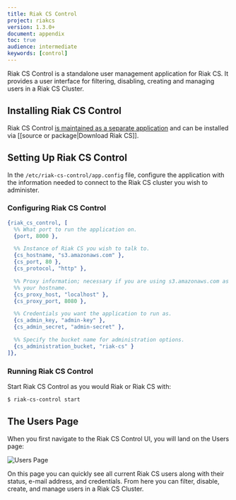 ```yaml
---
title: Riak CS Control
project: riakcs
version: 1.3.0+
document: appendix
toc: true
audience: intermediate
keywords: [control]
---
```


Riak CS Control is a standalone user management application for Riak CS. It
provides a user interface for filtering, disabling, creating and managing users in a Riak CS Cluster.

## Installing Riak CS Control

Riak CS Control [is maintained as a separate application](https://github.com/basho/riak_cs_control) and can be installed via [[source or package|Download Riak CS]].

## Setting Up Riak CS Control

In the `/etc/riak-cs-control/app.config` file, configure the application with
the information needed to connect to the Riak CS cluster you wish to administer.

### Configuring Riak CS Control

``` erlang
{riak_cs_control, [
  %% What port to run the application on.
  {port, 8000 },

  %% Instance of Riak CS you wish to talk to.
  {cs_hostname, "s3.amazonaws.com" },
  {cs_port, 80 },
  {cs_protocol, "http" },

  %% Proxy information; necessary if you are using s3.amazonaws.com as
  %% your hostname.
  {cs_proxy_host, "localhost" },
  {cs_proxy_port, 8080 },

  %% Credentials you want the application to run as.
  {cs_admin_key, "admin-key" },
  {cs_admin_secret, "admin-secret" },

  %% Specify the bucket name for administration options.
  {cs_administration_bucket, "riak-cs" }
]},
```

### Running Riak CS Control

Start Riak CS Control as you would Riak or Riak CS with:

```bash
$ riak-cs-control start
```

## The Users Page

When you first navigate to the Riak CS Control UI, you will land on the Users
page:

![Users Page](/images/cs_control_users.png)

On this page you can quickly see all current Riak CS users along with their status, e-mail address, and credentials. From here you can filter, disable, create, and manage users in a Riak CS Cluster.
